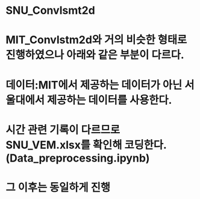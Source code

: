# SNU_Convlsmt2d
# MIT_Convlstm2d와 거의 비슷한 형태로 진행하였으나 아래와 같은 부분이 다르다.
# 데이터:MIT에서 제공하는 데이터가 아닌 서울대에서 제공하는 데이터를 사용한다.
# 시간 관련 기록이 다르므로 SNU_VEM.xlsx를 확인해 코딩한다.(Data_preprocessing.ipynb)
# 그 이후는 동일하게 진행
